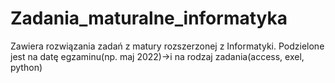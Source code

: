 # Zadania_maturalne_informatyka
Zawiera rozwiązania zadań z matury rozszerzonej z Informatyki. 
Podzielone jest na datę egzaminu(np. maj 2022)->i na rodzaj zadania(access, exel, python)